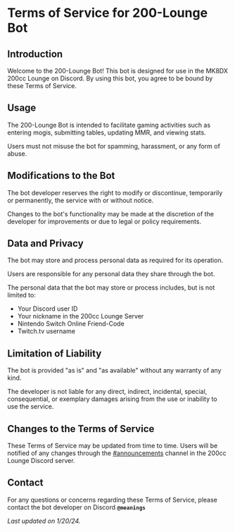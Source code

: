 # Terms of Service for 200-Lounge Bot

## Introduction

Welcome to the 200-Lounge Bot! This bot is designed for use in the MK8DX 200cc Lounge on Discord. By using this bot, you agree to be bound by these Terms of Service.

## Usage
The 200-Lounge Bot is intended to facilitate gaming activities such as entering mogis, submitting tables, updating MMR, and viewing stats.

Users must not misuse the bot for spamming, harassment, or any form of abuse.

## Modifications to the Bot

The bot developer reserves the right to modify or discontinue, temporarily or permanently, the service with or without notice.

Changes to the bot's functionality may be made at the discretion of the developer for improvements or due to legal or policy requirements.

## Data and Privacy

The bot may store and process personal data as required for its operation.

Users are responsible for any personal data they share through the bot.

The personal data that the bot may store or process includes, but is not limited to:

- Your Discord user ID
- Your nickname in the 200cc Lounge Server
- Nintendo Switch Online Friend-Code
- Twitch.tv username

## Limitation of Liability

The bot is provided "as is" and "as available" without any warranty of any kind.

The developer is not liable for any direct, indirect, incidental, special, consequential, or exemplary damages arising from the use or inability to use the service.

## Changes to the Terms of Service
These Terms of Service may be updated from time to time. Users will be notified of any changes through the [#announcements](https://discord.gg/uR3rRzsjhk "Discord invite") channel in the 200cc Lounge Discord server.

## Contact
For any questions or concerns regarding these Terms of Service, please contact the bot developer on Discord **`@meanings`**

_Last updated on 1/20/24._
